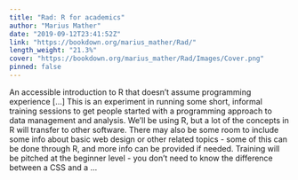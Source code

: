 ```yaml
---
title: "Rad: R for academics"
author: "Marius Mather"
date: "2019-09-12T23:41:52Z"
link: "https://bookdown.org/marius_mather/Rad/"
length_weight: "21.3%"
cover: "https://bookdown.org/marius_mather/Rad/Images/Cover.png"
pinned: false
---
```


An accessible introduction to R that doesn’t assume programming experience [...] This is an experiment in running some short, informal training sessions to get people started with a programming approach to data management and analysis. We’ll be using R, but a lot of the concepts in R will transfer to other software. There may also be some room to include some info about basic web design or other related topics - some of this can be done through R, and more info can be provided if needed. Training will be pitched at the beginner level - you don’t need to know the difference between a CSS and a  ...
